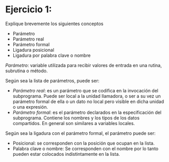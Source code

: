
# Ejercicio 1:

Explique brevemente los siguientes conceptos
* Parámetro
* Parámetro real
* Parámetro formal
* Ligadura posicional
* Ligadura por palabra clave o nombre

*Parámetro*: variable utilizada para recibir valores de entrada en una rutina, subrutina o método.

Según sea la lista de parámetros, puede ser:
+ *Parámetro real*: es un parámetro que se codifica en la invocación del subprograma. Puede ser local a la unidad llamadora, o ser a su vez un parámetro formal de ella o un dato no local pero visible en dicha unidad o una expresión.  
+ *Parámetro formal*: es el parámetro declarados en la especificación del subprograma. Contiene los nombres y los tipos de los datos compartidos. En general son similares a variables locales.

Según sea la ligadura con el parámetro formal, el parámetro puede ser:
* Posicional: se corresponden con la posición que ocupan en la lista.  
* Palabra clave o nombre: Se corresponden con el nombre por lo tanto pueden estar colocados indistintamente en la lista.  
